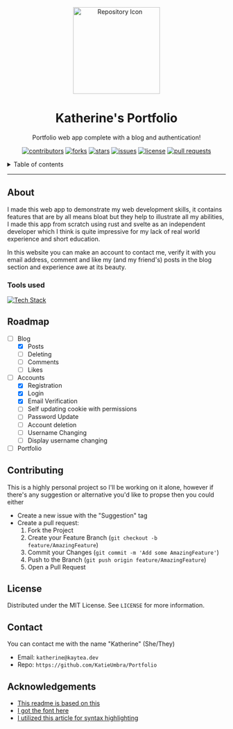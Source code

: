 <div align="center">

<img src="PLACEHOLDER URL FOR FUTURE ICON" alt="Repository Icon" width="200">

# Katherine's Portfolio
Portfolio web app complete with a blog and authentication!

<!-- Add info thingies below here  -->

[![contributors][Contributors]][Contributors-url]
[![forks][Forks]][Forks-url]
[![stars][Stars]][Stars-url]
[![issues][Issues]][Issues-url]
[![license][License]][License-url]
[![pull requests][PullRequests]][PullRequests-url]

</div>

<details>
    <summary>Table of contents</summary>
        <ol>
            <li><a href="#About">About</a></li>
                <ul>
                    <li><a href="#Tools used">Tools used</a></li>
                </ul>
            <li><a href="#Roadmap">Roadmap</a></li>
            <li><a href="#Contributing">Contributing</a></li>
            <li><a href="#License">License</a></li>
            <li><a href="#Contact">Contact</a></li>
            <li><a href="#Acknowledgements">Acknowledgements</a></li>
        </ol>
</details>

---

## About

I made this web app to demonstrate my web development skills, it contains features that are by all means bloat but they help to illustrate all my abilities, I made this app from scratch using rust and svelte as an independent developer which I think is quite impressive for my lack of real world experience and short education.

In this website you can make an account to contact me, verify it with you email address, comment and like my (and my friend's) posts in the blog section and experience awe at its beauty.

### Tools used

[![Tech Stack](https://skillicons.dev/icons?i=rust,typescript,javascript,svelte,postgres,bun,ubuntu,html,css,md&perline=5)](https://skillicons.dev)

## Roadmap

- [ ] Blog
  - [X] Posts
  - [ ] Deleting
  - [ ] Comments
  - [ ] Likes
- [ ] Accounts
  - [X] Registration
  - [X] Login
  - [X] Email Verification
  - [ ] Self updating cookie with permissions
  - [ ] Password Update
  - [ ] Account deletion
  - [ ] Username Changing
  - [ ] Display username changing
- [ ] Portfolio

## Contributing

This is a highly personal project so I'll be working on it alone, however if there's any suggestion or alternative you'd like to propse then you could either
- Create a new issue with the "Suggestion" tag
- Create a pull request:
  1. Fork the Project
  2. Create your Feature Branch (`git checkout -b feature/AmazingFeature`)
  3. Commit your Changes (`git commit -m 'Add some AmazingFeature'`)
  4. Push to the Branch (`git push origin feature/AmazingFeature`)
  5. Open a Pull Request

## License

Distributed under the MIT License. See `LICENSE` for more information.

## Contact

You can contact me with the name "Katherine" (She/They)
- Email: `katherine@kaytea.dev`
- Repo: `https://github.com/KatieUmbra/Portfolio`

## Acknowledgements

- [This readme is based on this](https://github.com/othneildrew/Best-README-Template)
- [I got the font here](https://www.dafont.com/w95fa.font)
- [I utilized this article for syntax highlighting](https://bandarra.me/posts/Rust-Markdown-Syntax-Highlighting-A-Practical-Guide)

[Contributors]: https://img.shields.io/github/contributors/KatieUmbra/Portfolio?color=blue&style=for-the-badge
[Forks]: https://img.shields.io/github/forks/KatieUmbra/Portfolio?style=for-the-badge
[Stars]: https://img.shields.io/github/stars/KatieUmbra/Portfolio?style=for-the-badge
[Issues]: https://img.shields.io/github/issues/KatieUmbra/Portfolio?style=for-the-badge
[License]: https://img.shields.io/github/license/KatieUmbra/Portfolio?style=for-the-badge
[PullRequests]: https://img.shields.io/github/issues-pr/KatieUmbra/Portfolio?style=for-the-badge

[Contributors-url]: https://github.com/KatieUmbra/Portfolio/graphs/contributors
[Forks-url]: https://github.com/KatieUmbra/Portfolio/network/members
[Stars-url]: https://github.com/KatieUmbra/Portfolio
[Issues-url]: https://github.com/KatieUmbra/Portfolio/issues
[License-url]: https://mit-license.org/
[PullRequests-url]: https://github.com/KatieUmbra/Portfolio/pulls
